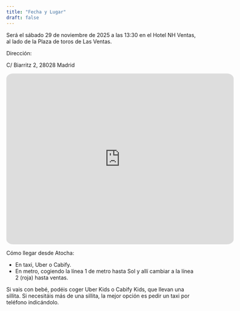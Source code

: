 ```yaml
---
title: "Fecha y Lugar"
draft: false
---
```


Será el sábado 29 de noviembre de 2025 a las 13:30 en el Hotel NH Ventas,
al lado de la Plaza de toros de Las Ventas.


Dirección:

C/ Biarritz 2, 28028 Madrid


<iframe
    src="https://www.google.com/maps/embed?pb=!1m18!1m12!1m3!1d2613.7029329529805!2d-3.6665709247189278!3d40.435459054500356!2m3!1f0!2f0!3f0!3m2!1i1024!2i768!4f13.1!3m3!1m2!1s0xd4228ca91968d8f%3A0x8310a8852e41d47f!2sHotel%20NH%20Madrid%20Ventas!5e1!3m2!1sen!2ses!4v1739050367246!5m2!1ses!2ses"
    width="600" height="450"
    style="border:0;border-radius: 3%;"
    allowfullscreen=""
    loading="lazy"
    referrerpolicy="no-referrer-when-downgrade"
></iframe>


Cómo llegar desde Atocha:

* En taxi, Uber o Cabify.
* En metro, cogiendo la línea 1 de metro hasta Sol y allí cambiar a la línea 2 (roja)
hasta ventas.

Si vais con bebé, podéis coger Uber Kids o Cabify Kids, que llevan una sillita.
Si necesitáis más de una sillita, la mejor opción es pedir un taxi por teléfono
indicándolo.
